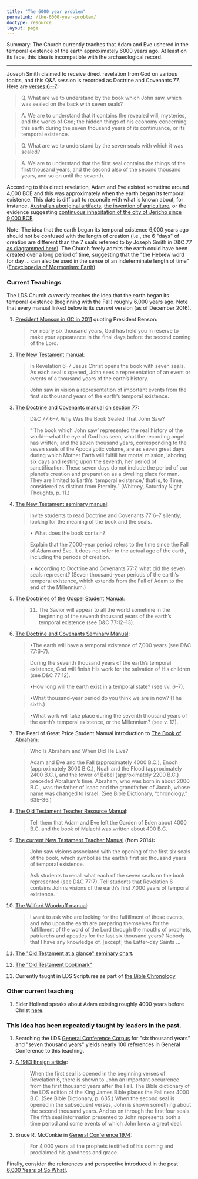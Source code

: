 ```yaml
---
title: "The 6000 year problem"
permalink: /the-6000-year-problem/
doctype: resource
layout: page
---
```


Summary: The Church currently teaches that Adam and Eve ushered in the temporal existence of the earth approximately 6000 years ago.  At least on its face, this idea is incompatible with the archaeological record.

---

Joseph Smith claimed to receive direct revelation from God on various topics, and this Q&A session is recorded as Doctrine and Covenants 77.  Here are [verses 6--7](https://www.lds.org/scriptures/dc-testament/dc/77.6-7):

> Q. What are we to understand by the book which John saw, which was sealed on the back with seven seals?

> A. We are to understand that it contains the revealed will, mysteries, and the works of God; the hidden things of his economy concerning this earth during the seven thousand years of its continuance, or its temporal existence.

> Q. What are we to understand by the seven seals with which it was sealed?

> A. We are to understand that the first seal contains the things of the first thousand years, and the second also of the second thousand years, and so on until the seventh.

According to this direct revelation, Adam and Eve existed sometime around 4,000 BCE and this was approximately when the earth began its temporal existence.  This date is difficult to reconcile with what is known about, for instance, [Australian aboriginal artifacts](https://en.wikipedia.org/wiki/History_of_Indigenous_Australians#Origins), [the invention of agriculture](https://en.wikipedia.org/wiki/History_of_agriculture), or the evidence suggesting [continuous inhabitation of the city of Jericho since 9,000 BCE](https://en.wikipedia.org/wiki/Jericho#History_and_archaeology).

Note: The idea that the earth began its temporal existence 6,000 years ago should not be confused with the length of creation (i.e., the 6 "days" of creation are different than the 7 seals referred to by Joseph Smith in D&C 77 [as diagrammed here](http://ndbf.net/002m/Overview.jpg)).  The Church freely admits the earth could have been created over a long period of time, suggesting that the "the Hebrew word for day ... can also be used in the sense of an indeterminate length of time" ([Encyclopedia of Mormonism: Earth](http://eom.byu.edu/index.php/Earth)).

### Current Teachings

The LDS Church *currently* teaches the idea that the earth began its temporal existence (beginning with the Fall) roughly 6,000 years ago.  Note that every manual linked below is its *current* version (as of December 2016).

1. [President Monson in GC in 2011](https://www.lds.org/general-conference/2011/10/dare-to-stand-alone?lang=eng) quoting President Benson:

    > For nearly six thousand years, God has held you in reserve to make your appearance in the final days before the second coming of the Lord.

2. [The New Testament manual](https://www.lds.org/manual/new-testament-teacher-resource-manual/the-revelation-of-saint-john-the-divine/revelation-6-7?lang=eng):

    > In Revelation 6–7 Jesus Christ opens the book with seven seals. As each seal is opened, John sees a representation of an event or events of a thousand years of the earth’s history.

    > John saw in vision a representation of important events from the first six thousand years of the earth’s temporal existence.

3. [The Doctrine and Covenants manual on section 77](https://www.lds.org/manual/doctrine-and-covenants-student-manual/section-69-80/section-77-questions-and-answers-on-the-book-of-revelation?lang=eng):

    > D&C 77:6–7. Why Was the Book Sealed That John Saw?

    > “‘The book which John saw’ represented the real history of the world—what the eye of God has seen, what the recording angel has written; and the seven thousand years, corresponding to the seven seals of the Apocalyptic volume, are as seven great days during which Mother Earth will fulfill her mortal mission, laboring six days and resting upon the seventh, her period of sanctification. These seven days do not include the period of our planet’s creation and preparation as a dwelling place for man. They are limited to Earth’s ‘temporal existence,’ that is, to Time, considered as distinct from Eternity.” (Whitney, Saturday Night Thoughts, p. 11.)

4. [The New Testament seminary manual](https://www.lds.org/manual/new-testament-seminary-teacher-manual/introduction-to-the-revelation-of-st-john-the-divine/lesson-153-revelation-4-5?lang=eng):

    > Invite students to read Doctrine and Covenants 77:6–7 silently, looking for the meaning of the book and the seals.

    > • What does the book contain?

    > Explain that the 7,000-year period refers to the time since the Fall of Adam and Eve. It does not refer to the actual age of the earth, including the periods of creation.

    > • According to Doctrine and Covenants 77:7, what did the seven seals represent? (Seven thousand-year periods of the earth’s temporal existence, which extends from the Fall of Adam to the end of the Millennium.)

5. [The Doctrines of the Gospel Student Manual](https://www.lds.org/manual/doctrines-of-the-gospel-student-manual/chapter-36-the-lords-second-coming?lang=eng):

    > 11. The Savior will appear to all the world sometime in the beginning of the seventh thousand years of the earth’s temporal existence (see D&C 77:12–13).

6. [The Doctrine and Covenants Seminary Manual](https://www.lds.org/manual/doctrine-and-covenants-and-church-history-seminary-teacher-resource-manual/ohio-and-missouri-period/doctrine-and-covenants-77?lang=eng):

    > •The earth will have a temporal existence of 7,000 years (see D&C 77:6–7).

    > During the seventh thousand years of the earth’s temporal existence, God will finish His work for the salvation of His children (see D&C 77:12).

    > •How long will the earth exist in a temporal state? (see vv. 6–7).

    > •What thousand-year period do you think we are in now? (The sixth.)

    > •What work will take place during the seventh thousand years of the earth’s temporal existence, or the Millennium? (see v. 12).

7. The Pearl of Great Price Student Manual introduction to [The Book of Abraham](https://www.lds.org/manual/the-pearl-of-great-price-student-manual/the-book-of-abraham?lang=eng&_r=1):

    > Who Is Abraham and When Did He Live?

    > Adam and Eve and the Fall (approximately 4000  B.C.), Enoch (approximately 3000  B.C.), Noah and the Flood (approximately 2400  B.C.), and the tower of Babel (approximately 2200  B.C.) preceded Abraham’s time. Abraham, who was born in about 2000  B.C., was the father of Isaac and the grandfather of Jacob, whose name was changed to Israel. (See Bible Dictionary, “chronology,” 635–36.)

8. [The Old Testament Teacher Resource Manual](https://www.lds.org/manual/old-testament-teacher-resource-manual/an-introduction-to-the-old-testament?lang=eng):

    > Tell them that Adam and Eve left the Garden of Eden about 4000 B.C. and the book of Malachi was written about 400 B.C.

9. [The current New Testament Teacher Manual](https://www.lds.org/manual/new-testament-teacher-manual/the-revelation-of-st-john-the-divine/lesson-54-revelation-4-11?lang=eng) (from 2014):

    > John saw visions associated with the opening of the first six seals of the book, which symbolize the earth’s first six thousand years of temporal existence.

    > Ask students to recall what each of the seven seals on the book represented (see D&C 77:7). Tell students that Revelation 6 contains John’s visions of the earth’s first 7,000 years of temporal existence.

10. [The Wilford Woodruff manual](https://www.lds.org/manual/teachings-wilford-woodruff/chapter-24?lang=eng):

    > I want to ask who are looking for the fulfillment of these events, and who upon the earth are preparing themselves for the fulfillment of the word of the Lord through the mouths of prophets, patriarchs and apostles for the last six thousand years? Nobody that I have any knowledge of, [except] the Latter-day Saints ...

11. [The "Old Testament at a glance" seminary chart](https://si.lds.org/bc/seminary/content/library/student-resources/ot/old-testament-times-at-a-glance-chart_eng.pdf).

12. [The "Old Testament bookmark"](https://seminary.lds.org/bc/content/seminary/materials/english/student-resources/old-testament-bookmarkeng.pdf)

13. Currently taught in LDS Scriptures as part of [the Bible Chronology](https://www.lds.org/scriptures/bible-chron?lang=eng)

### Other current teaching

1. Elder Holland speaks about Adam existing roughly 4000 years before Christ [here](https://www.youtube.com/watch?v=K4_LcENySzQ&feature=youtu.be&t=4m11s).

### This idea has been repeatedly taught by leaders in the past.

1. Searching the LDS [General Conference Corpus](http://www.lds-general-conference.org/) for "six thousand years" and "seven thousand years" yields nearly 100 references in General Conference to this teaching.

2. [A 1983 Ensign article](https://www.lds.org/ensign/1983/10/book-of-revelation-overview?lang=eng):

    > When the first seal is opened in the beginning verses of Revelation 6, there is shown to John an important occurrence from the first thousand years after the Fall. The Bible dictionary of the LDS edition of the King James Bible places the Fall near 4000 B.C. (See Bible Dictionary, p. 635.) When the second seal is opened in the subsequent verses, John is shown something about the second thousand years. And so on through the first four seals. The fifth seal information presented to John represents both a time period and some events of which John knew a great deal.

3. Bruce R. McConkie in [General Conference 1974](https://www.lds.org/general-conference/1974/04/god-foreordains-his-prophets-and-his-people?lang=eng):

    >  For 4,000 years all the prophets testified of his coming and proclaimed his goodness and grace.

Finally, consider the references and perspective introduced in the post [6,000 Years of So What!](http://thoughtsonthingsandstuff.com/6000-years-of-so-what/).
